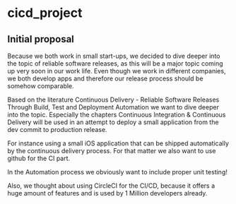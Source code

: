 # cicd_project

## Initial proposal

Because we both work in small start-ups, we decided to dive deeper into the topic of reliable software releases, as this will be a major topic coming up very soon in our work life. Even though we work in different companies, we both develop apps and therefore our release process should be somehow comparable.

Based on the literature Continuous Delivery - Reliable Software Releases Through Build, Test and Deployment Automation we want to dive deeper into the topic. Especially the chapters Continuous Integration & Continuous Delivery will be used in an attempt to deploy a small application from the dev commit to production release.

For instance using a small iOS application that can be shipped automatically by the continuous delivery process. For that matter we also want to use github for the CI part.

In the Automation process we obviously want to include proper unit testing!

Also, we thought about using CircleCI for the CI/CD, because it offers a huge amount of features and is used by 1 Million developers already.